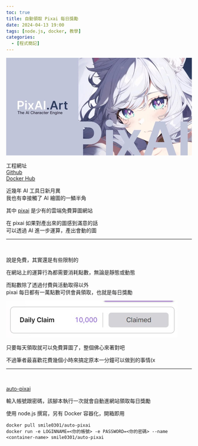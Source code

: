 ```yaml
---
toc: true
title: 自動領取 Pixai 每日獎勵
date: 2024-04-13 19:00
tags: [node.js, docker, 教學]
categories:
  - [程式簡記]
---
```


![title](/img/post/autoPixai_01.jpg)

工程網址  
[Github](https://github.com/Mr-Smilin/auto-pixai)  
[Docker Hub](https://hub.docker.com/r/smile0301/auto-pixai)

近幾年 AI 工具日新月異  
我也有幸接觸了 AI 繪圖的一鱗半角

其中 [pixai](https://pixai.art) 是少有的雲端免費算圖網站

在 pixai 如果對產出來的圖感到滿意的話  
可以透過 AI 進一步運算，產出會動的圖

<!-- more -->

---

<br>

說是免費，其實還是有些限制的

在網站上的運算行為都需要消耗點數，無論是靜態或動態

而點數除了透過付費與活動取得以外  
pixai 每日都有一萬點數可供會員領取，也就是每日獎勵

![每日獎勵](/img/post/autoPixai_02.jpg)

只要每天領取就可以免費算圖了，整個佛心來著對吧

不過筆者最喜歡花費幾個小時來搞定原本一分鐘可以做到的事情(x

---

<br>

[auto-pixai](https://github.com/Mr-Smilin/auto-pixai)

輸入帳號跟密碼，該腳本執行一次就會自動進網站領取每日獎勵

使用 node.js 撰寫，另有 Docker 容器化，開箱即用

```
docker pull smile0301/auto-pixai
docker run -e LOGINNAME=<你的帳號> -e PASSWORD=<你的密碼> --name <container-name> smile0301/auto-pixai
```
